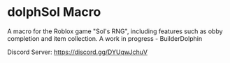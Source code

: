# dolphSol Macro
 A macro for the Roblox game "Sol's RNG", including features such as obby completion and item collection. A work in progress - BuilderDolphin

 Discord Server: https://discord.gg/DYUqwJchuV
